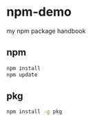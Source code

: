 # npm-demo
 my npm package handbook

## npm
```bash
npm install
npm update
```

## pkg
```bash
npm install -g pkg
```